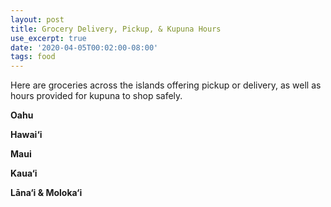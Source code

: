 ```yaml
---
layout: post
title: Grocery Delivery, Pickup, & Kupuna Hours
use_excerpt: true
date: '2020-04-05T00:02:00-08:00'
tags: food
---
```

Here are groceries across the islands offering pickup or delivery, as well as hours provided for kupuna to shop safely.
<!--more-->

**Oahu**

**Hawai‘i**

**Maui**

**Kaua‘i**

**Lāna‘i & Moloka‘i**